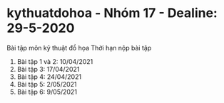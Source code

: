 # kythuatdohoa - Nhóm 17 - Dealine: 29-5-2020
Bài tập môn kỹ thuật đồ họa
Thời hạn nộp bài tập
1. Bài tập 1 và 2: 10/04/2021
2. Bài tập 3: 17/04/2021
3. Bài tập 4: 24/04/2021
4. Bài tập 5: 2/05/2021
5. Bài tập 6: 9/05/2021 


